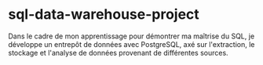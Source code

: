 # sql-data-warehouse-project
Dans le cadre de mon apprentissage pour démontrer ma maîtrise du SQL, je développe un entrepôt de données avec PostgreSQL, axé sur l'extraction, le stockage et l'analyse de données provenant de différentes sources.
